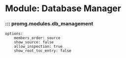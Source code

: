 # Module: Database Manager

### ::: promg.modules.db_management
    options:
        members_order: source
        show_source: false
        allow_inspection: true
        show_root_toc_entry: false



        

